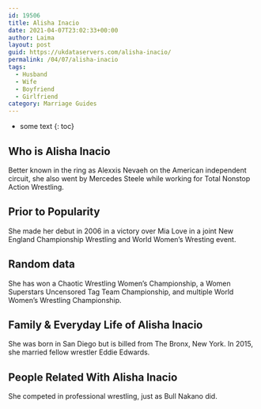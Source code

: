```yaml
---
id: 19506
title: Alisha Inacio
date: 2021-04-07T23:02:33+00:00
author: Laima
layout: post
guid: https://ukdataservers.com/alisha-inacio/
permalink: /04/07/alisha-inacio
tags:
  - Husband
  - Wife
  - Boyfriend
  - Girlfriend
category: Marriage Guides
---
```


* some text
{: toc}


## Who is Alisha Inacio
                  
                  
                  
Better known in the ring as Alexxis Nevaeh on the American independent circuit, she also went by Mercedes Steele while working for Total Nonstop Action Wrestling. 
                  
              
            
              
            
                
                
                
## Prior to Popularity
                  
                  
                  
She made her debut in 2006 in a victory over Mia Love in a joint New England Championship Wrestling and World Women&#8217;s Wresting event. 
                  
              
            
              
            
                
                
                
## Random data
                  
                  
                  
She has won a Chaotic Wrestling Women&#8217;s Championship, a Women Superstars Uncensored Tag Team Championship, and multiple World Women&#8217;s Wrestling Championship.
                  
              
            
              
            
                
                
                
## Family & Everyday Life of Alisha Inacio
                  
                  
                  
She was born in San Diego but is billed from The Bronx, New York. In 2015, she married fellow wrestler Eddie Edwards.
                  
              
            
              
            
                
                
                
## People Related With Alisha Inacio
                  
                  
                  
She competed in professional wrestling, just as Bull Nakano did.
                  
              
            
              
            
                
              
            
              
              
            
            
              
            
          
          
          